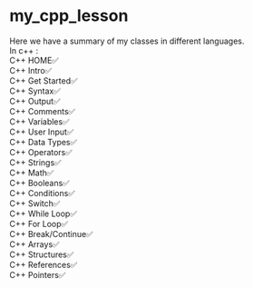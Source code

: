 # my_cpp_lesson
Here we have a summary of my classes in different languages.<br>
In c++ :<br>
C++ HOME✅<br>
C++ Intro✅<br>
C++ Get Started✅<br>
C++ Syntax✅<br>
C++ Output✅<br>
C++ Comments✅<br>
C++ Variables✅<br>
C++ User Input✅<br>
C++ Data Types✅<br>
C++ Operators✅<br>
C++ Strings✅<br>
C++ Math✅<br>
C++ Booleans✅<br>
C++ Conditions✅<br>
C++ Switch✅<br>
C++ While Loop✅<br>
C++ For Loop✅<br>
C++ Break/Continue✅<br>
C++ Arrays✅<br>
C++ Structures✅<br>
C++ References✅<br>
C++ Pointers✅ <br>
